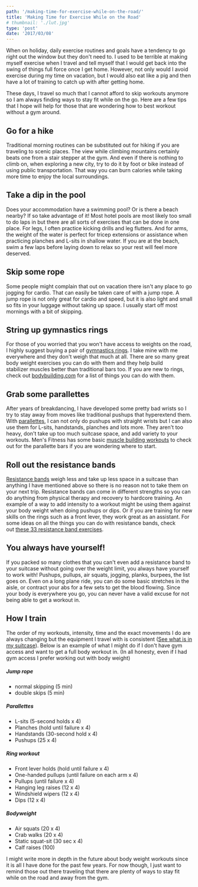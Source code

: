 ```yaml
---
path: '/making-time-for-exercise-while-on-the-road/'
title: 'Making Time for Exercise While on the Road'
# thumbnail: './lut.jpg'
type: 'post'
date: '2017/03/08'
---
```


When on holiday, daily exercise routines and goals have a tendency to go right out the window but they don't need to. I used to be terrible at making myself exercise when I travel and tell myself that I would get back into the swing of things full force once I get home. However, not only would I avoid exercise during my time on vacation, but I would also eat like a pig and then have a lot of training to catch up with after getting home.

These days, I travel so much that I cannot afford to skip workouts anymore so I am always finding ways to stay fit while on the go. Here are a few tips that I hope will help for those that are wondering how to best workout without a gym around.

## Go for a hike

Traditional morning routines can be substituted out for hiking if you are traveling to scenic places. The view while climbing mountains certainly beats one from a stair stepper at the gym. And even if there is nothing to climb on, when exploring a new city, try to do it by foot or bike instead of using public transportation. That way you can burn calories while taking more time to enjoy the local surroundings.

## Take a dip in the pool

Does your accommodation have a swimming pool? Or is there a beach nearby? If so take advantage of it! Most hotel pools are most likely too small to do laps in but there are all sorts of exercises that can be done in one place. For legs, I often practice kicking drills and leg flutters. And for arms, the weight of the water is perfect for tricep extensions or assistance when practicing planches and L-sits in shallow water. If you are at the beach, swim a few laps before laying down to relax so your rest will feel more deserved.

## Skip some rope

Some people might complain that out on vacation there isn't any place to go jogging for cardio. That can easily be taken care of with a jump rope. A jump rope is not only great for cardio and speed, but it is also light and small so fits in your luggage without taking up space. I usually start off most mornings with a bit of skipping.

## String up gymnastics rings

For those of you worried that you won't have access to weights on the road, I highly suggest buying a pair of [gymnastics rings](https://www.amazon.com/gp/product/B00LMMF7R6/ref=as_li_tl?ie=UTF8&camp=1789&creative=9325&creativeASIN=B00LMMF7R6&linkCode=as2&tag=epic0e9-20&linkId=880a65fb8eaae9a093f8b0b1d41e5c45). I take mine with me everywhere and they don't weigh that much at all. There are so many great body weight exercises you can do with them and they help build stabilizer muscles better than traditional bars too. If you are new to rings, check out [bodybuilding.com](http://www.bodybuilding.com/fun/built-like-a-gymnast-pack-on-muscle-with-rings.html) for a list of things you can do with them.

## Grab some parallettes

After years of breakdancing, I have developed some pretty bad wrists so I try to stay away from moves like traditional pushups that hyperextend them. With [parallettes](https://www.amazon.com/gp/product/B013J42BFU/ref=as_li_tl?ie=UTF8&camp=1789&creative=9325&creativeASIN=B013J42BFU&linkCode=as2&tag=epic0e9-20&linkId=40fd2b5783f5cce0ec0c283d251747b5), I can not only do pushups with straight wrists but I can also use them for L-sits, handstands, planches and lots more. They aren't too heavy, don't take up too much suitcase space, and add variety to your workouts. Men's Fitness has some basic [muscle building workouts](http://www.mensfitness.com/training/build-muscle/get-big-5-must-try-moves-with-parallette-bars) to check out for the parallette bars if you are wondering where to start.

## Roll out the resistance bands

[Resistance bands](https://www.amazon.com/gp/product/B010FEY7SG/ref=as_li_tl?ie=UTF8&camp=1789&creative=9325&creativeASIN=B010FEY7SG&linkCode=as2&tag=epic0e9-20&linkId=ffb3436e9e3dad239ba12b615b708fe0) weigh less and take up less space in a suitcase than anything I have mentioned above so there is no reason not to take them on your next trip. Resistance bands can come in different strengths so you can do anything from physical therapy and recovery to hardcore training. An example of a way to add intensity to a workout might be using them against your body weight when doing pushups or dips. Or if you are training for new skills on the rings such as a front lever, they work great as an assistant. For some ideas on all the things you can do with resistance bands, check out [these 33 resistance band exercises](http://greatist.com/fitness/resistance-band-exercises).

## You always have yourself!

If you packed so many clothes that you can't even add a resistance band to your suitcase without going over the weight limit, you always have yourself to work with! Pushups, pullups, air squats, jogging, planks, burpees, the list goes on. Even on a long plane ride, you can do some basic stretches in the aisle, or contract your abs for a few sets to get the blood flowing. Since your body is everywhere you go, you can never have a valid excuse for not being able to get a workout in.

## How I train

The order of my workouts, intensity, time and the exact movements I do are always changing but the equipment I travel with is consistent ([See what is in my suitcase](http://www.iamtheepic.com/whats-in-my-suitcase/)). Below is an example of what I might do if I don't have gym access and want to get a full body workout in. (In all honesty, even if I had gym access I prefer working out with body weight)

##### Jump rope

*   normal skipping (5 min)
*   double skips (5 min)

##### Parallettes

*   L-sits (5-second holds x 4)
*   Planches (hold until failure x 4)
*   Handstands (30-second hold x 4)
*   Pushups (25 x 4)

##### Ring workout

*   Front lever holds (hold until failure x 4)
*   One-handed pullups (until failure on each arm x 4)
*   Pullups (until failure x 4)
*   Hanging leg raises (12 x 4)
*   Windshield wipers (12 x 4)
*   Dips (12 x 4)

##### Bodyweight

*   Air squats (20 x 4)
*   Crab walks (20 x 4)
*   Static squat-sit (30 sec x 4)
*   Calf raises (100)

I might write more in depth in the future about body weight workouts since it is all I have done for the past few years. For now though, I just want to remind those out there traveling that there are plenty of ways to stay fit while on the road and away from the gym.